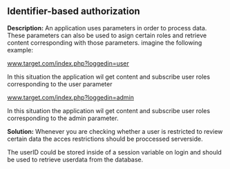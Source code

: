 
Identifier-based authorization
-------

**Description:**
An application uses parameters in order to process data. These parameters can also be used to asign certain roles and retrieve 
content corresponding with those parameters. imagine the following example:

www.target.com/index.php?loggedin=user

In this situation the application wil get content and subscribe user roles corresponding to the user parameter

www.target.com/index.php?loggedin=admin

In this situation the application wil get content and subscribe user roles corresponding to the admin parameter.


**Solution:**
Whenever you are checking whether a user is restricted to review certain data the acces restrictions should be proccessed serverside.

The userID could be stored inside of a session variable on login and should be used to retrieve userdata from the database.

	
